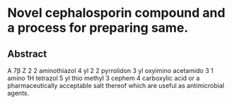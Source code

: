 # Novel cephalosporin compound and a process for preparing same.

## Abstract
A 7β Z 2 2 aminothiazol 4 yl 2 2 pyrrolidon 3 yl oxyimino acetamido 3 1 amino 1H tetrazol 5 yl thio methyl 3 cephem 4 carboxylic acid or a pharmaceutically acceptable salt thereof which are useful as antimicrobial agents.